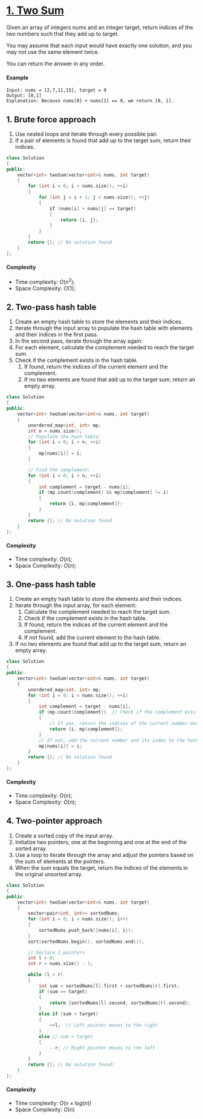 # [1. Two Sum](https://leetcode.com/problems/two-sum)

Given an array of integers nums and an integer target, return indices of the two numbers such that they add up to target.

You may assume that each input would have exactly one solution, and you may not use the same element twice.

You can return the answer in any order.

#### Example

    Input: nums = [2,7,11,15], target = 9
    Output: [0,1]
    Explanation: Because nums[0] + nums[1] == 9, we return [0, 1].

## 1. Brute force approach

1. Use nested loops and iterate through every possible pair.
2. If a pair of elements is found that add up to the target sum, return their indices.

```C++
class Solution 
{
public:
    vector<int> twoSum(vector<int>& nums, int target) 
    {
        for (int i = 0; i < nums.size(); ++i) 
        {
            for (int j = i + 1; j < nums.size(); ++j) 
            {
                if (nums[i] + nums[j] == target) 
                {
                    return {i, j};
                }
            }
        }
        return {}; // No solution found
    }
};
```

#### Complexity

- Time complexity: $O(n^2)$;
- Space Complexity: $O(1)$;

## 2. Two-pass hash table

1. Create an empty hash table to store the elements and their indices.
2. Iterate through the input array to populate the hash table with elements and their indices in the first pass.
3. In the second pass, iterate through the array again:
4. For each element, calculate the complement needed to reach the target sum.
5. Check if the complement exists in the hash table.
    1. If found, return the indices of the current element and the complement.
    2. If no two elements are found that add up to the target sum, return an empty array.

```C++
class Solution 
{
public:
    vector<int> twoSum(vector<int>& nums, int target) 
    {
        unordered_map<int, int> mp;
        int n = nums.size();
        // Populate the hash table:
        for (int i = 0; i < n; ++i) 
        {
            mp[nums[i]] = i;
        }

        // Find the complement:
        for (int i = 0; i < n; ++i) 
        {
            int complement = target - nums[i];
            if (mp.count(complement) && mp[complement] != i) 
            {
                return {i, mp[complement]};
            }
        }
        return {}; // No solution found
    }
};
```

#### Complexity

- Time complexity: $O(n)$;
- Space Complexity: $O(n)$; 
  
## 3. One-pass hash table

1. Create an empty hash table to store the elements and their indices.
2. Iterate through the input array, for each element:
   1. Calculate the complement needed to reach the target sum.
   2. Check if the complement exists in the hash table.
   3. If found, return the indices of the current element and the complement.
   4. If not found, add the current element to the hash table.
3. If no two elements are found that add up to the target sum, return an empty array.

```C++
class Solution 
{
public:
    vector<int> twoSum(vector<int>& nums, int target) 
    {
        unordered_map<int, int> mp;
        for (int i = 0; i < nums.size(); ++i) 
        {
            int complement = target - nums[i];
            if (mp.count(complement))  // Check if the complement exists in the hash map
            {
                // If yes, return the indices of the current number and its complement
                return {i, mp[complement]};
            }
            // If not, add the current number and its index to the hash map
            mp[nums[i]] = i;
        }
        return {}; // No solution found
    }
};
```

#### Complexity

- Time complexity: $O(n)$;
- Space Complexity: $O(n)$;

## 4. Two-pointer approach

1. Create a sorted copy of the input array.
2. Initialize two pointers, one at the beginning and one at the end of the sorted array.
3. Use a loop to iterate through the array and adjust the pointers based on the sum of elements at the pointers.
4. When the sum equals the target, return the indices of the elements in the original unsorted array.

```C++
class Solution 
{
public:
    vector<int> twoSum(vector<int>& nums, int target) 
    {
        vector<pair<int, int>> sortedNums;
        for (int i = 0; i < nums.size(); i++) 
        {
            sortedNums.push_back({nums[i], i});
        }
        sort(sortedNums.begin(), sortedNums.end());

        // Declare 2 pointers 
        int l = 0;
        int r = nums.size() - 1;

        while (l < r) 
        {
            int sum = sortedNums[l].first + sortedNums[r].first;
            if (sum == target) 
            {
                return {sortedNums[l].second, sortedNums[r].second};
            } 
            else if (sum < target) 
            {
                ++l;  // Left pointer moves to the right
            } 
            else // sum > target
            {
                --r; // Right pointer moves to the left
            }
        }
        return {}; // No solution found!
    }
};
```

#### Complexity

- Time complexity: $O(n \times log(n))$
- Space Complexity: $O(n)$

